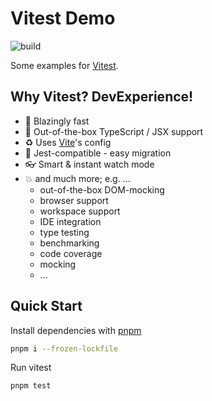# Vitest Demo

![build](https://github.com/andrej-dyck/vitest-demo/actions/workflows/ci.yml/badge.svg?branch=main)

Some examples for [Vitest](https://vitest.dev/).

## Why Vitest? DevExperience!

- 🚀 Blazingly fast
- 💪 Out-of-the-box TypeScript / JSX support
- ♻ Uses [Vite](https://vitejs.dev/)'s config
- 🔀 Jest-compatible - easy migration
- 👓 Smart & instant watch mode
- 💥 and much more; e.g. ...
  - out-of-the-box DOM-mocking
  - browser support
  - workspace support
  - IDE integration
  - type testing
  - benchmarking
  - code coverage
  - mocking
  - ...

## Quick Start

Install dependencies with [pnpm](https://pnpm.io/)
```bash
pnpm i --frozen-lockfile
```

Run vitest
```bash
pnpm test
```
